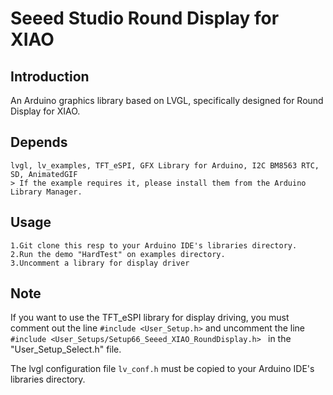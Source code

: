 # Seeed Studio Round Display for XIAO
## Introduction 

An Arduino graphics library based on LVGL, specifically designed for Round Display for XIAO.

## Depends

    lvgl, lv_examples, TFT_eSPI, GFX Library for Arduino, I2C BM8563 RTC, SD, AnimatedGIF
    > If the example requires it, please install them from the Arduino Library Manager. 

## Usage

    1.Git clone this resp to your Arduino IDE's libraries directory.
    2.Run the demo "HardTest" on examples directory.
    3.Uncomment a library for display driver

## Note

If you want to use the TFT_eSPI library for display driving, you must comment out the line `#include <User_Setup.h>` and uncomment the line  `#include <User_Setups/Setup66_Seeed_XIAO_RoundDisplay.h> ` in the "User_Setup_Select.h" file.

The lvgl configuration file `lv_conf.h`  must be copied to  your Arduino IDE's libraries directory.
